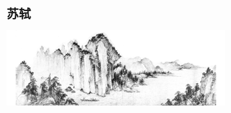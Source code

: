 <!-- _coverpage.md -->

# 苏轼


<!-- 背景图片 -->

![](https://raw.githubusercontent.com/littleyz/su-shi/main/docsify/themes/background.png)
